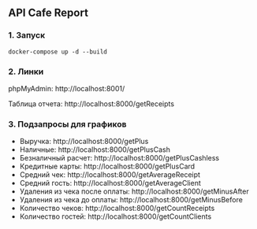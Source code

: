 ## API Cafe Report

### 1. Запуск
```shell
docker-compose up -d --build
```

### 2. Линки

phpMyAdmin: http://localhost:8001/

Таблица отчета: http://localhost:8000/getReceipts

### 3. Подзапросы для графиков
* Выручка: http://localhost:8000/getPlus
* Наличные: http://localhost:8000/getPlusCash
* Безналичный расчет: http://localhost:8000/getPlusCashless
* Кредитные карты: http://localhost:8000/getPlusCard
* Средний чек: http://localhost:8000/getAverageReceipt
* Средний гость: http://localhost:8000/getAverageClient
* Удаления из чека после оплаты: http://localhost:8000/getMinusAfter
* Удаления из чека до оплаты: http://localhost:8000/getMinusBefore
* Количество чеков: http://localhost:8000/getCountReceipts
* Количество гостей: http://localhost:8000/getCountClients
